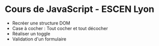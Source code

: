 # Cours de JavaScript - ESCEN Lyon

- Recréer une structure DOM
- Case à cocher : Tout cocher et tout décocher
- Réaliser un toggle
- Validation d'un formulaire

